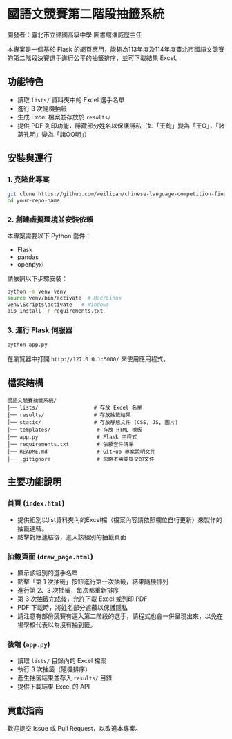 # 國語文競賽第二階段抽籤系統 
開發者：臺北市立建國高級中學 圖書館潘威歷主任

本專案是一個基於 Flask 的網頁應用，能夠為113年度及114年度臺北市國語文競賽的第二階段決賽選手進行公平的抽籤排序，並可下載結果 Excel。

## 功能特色
- 讀取 `lists/` 資料夾中的 Excel 選手名單
- 進行 3 次隨機抽籤
- 生成 Excel 檔案並存放於 `results/`
- 提供 PDF 列印功能，隱藏部分姓名以保護隱私（如「王鈞」變為「王O」，「諸葛孔明」變為「諸OO明」）

## 安裝與運行

### 1. 克隆此專案
```bash
git clone https://github.com/weilipan/chinese-language-competition-finalround.git
cd your-repo-name
```

### 2. 創建虛擬環境並安裝依賴

本專案需要以下 Python 套件：
- Flask
- pandas
- openpyxl

請依照以下步驟安裝：

```bash
python -m venv venv
source venv/bin/activate  # Mac/Linux
venv\Scripts\activate   # Windows
pip install -r requirements.txt
```

### 3. 運行 Flask 伺服器
```bash
python app.py
```
在瀏覽器中打開 `http://127.0.0.1:5000/` 來使用應用程式。

## 檔案結構
```
國語文競賽抽籤系統/
│── lists/                  # 存放 Excel 名單
│── results/                # 存放抽籤結果
│── static/                 # 存放靜態文件 (CSS, JS, 圖片)
│── templates/               # 存放 HTML 模板
│── app.py                   # Flask 主程式
│── requirements.txt         # 依賴套件清單
│── README.md                # GitHub 專案說明文件
│── .gitignore               # 忽略不需要提交的文件
```

## 主要功能說明

### **首頁 (`index.html`)**
- 提供組別以list資料夾內的Excel檔（檔案內容請依照欄位自行更新）來製作的抽籤連結。
- 點擊對應連結後，進入該組別的抽籤頁面

### **抽籤頁面 (`draw_page.html`)**
- 顯示該組別的選手名單
- 點擊「第 1 次抽籤」按鈕進行第一次抽籤，結果隨機排列
- 進行第 2、3 次抽籤，每次都重新排序
- 第 3 次抽籤完成後，允許下載 Excel 或列印 PDF
- PDF 下載時，將姓名部分遮蔽以保護隱私
- 請注意有部份競賽有逕入第二階段的選手，請程式也會一併呈現出來，以免在場學校代表以為沒有抽到籤。

### **後端 (`app.py`)**
- 讀取 `lists/` 目錄內的 Excel 檔案
- 執行 3 次抽籤（隨機排序）
- 產生抽籤結果並存入 `results/` 目錄
- 提供下載結果 Excel 的 API

## 貢獻指南
歡迎提交 Issue 或 Pull Request，以改進本專案。
